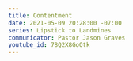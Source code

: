 ```yaml
---
title: Contentment
date: 2021-05-09 20:28:00 -07:00
series: Lipstick to Landmines
communicator: Pastor Jason Graves
youtube_id: 78Q2X8GoOtk
---
```



